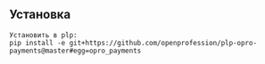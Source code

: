 ## Установка

    Установить в plp:
    pip install -e git+https://github.com/openprofession/plp-opro-payments@master#egg=opro_payments


